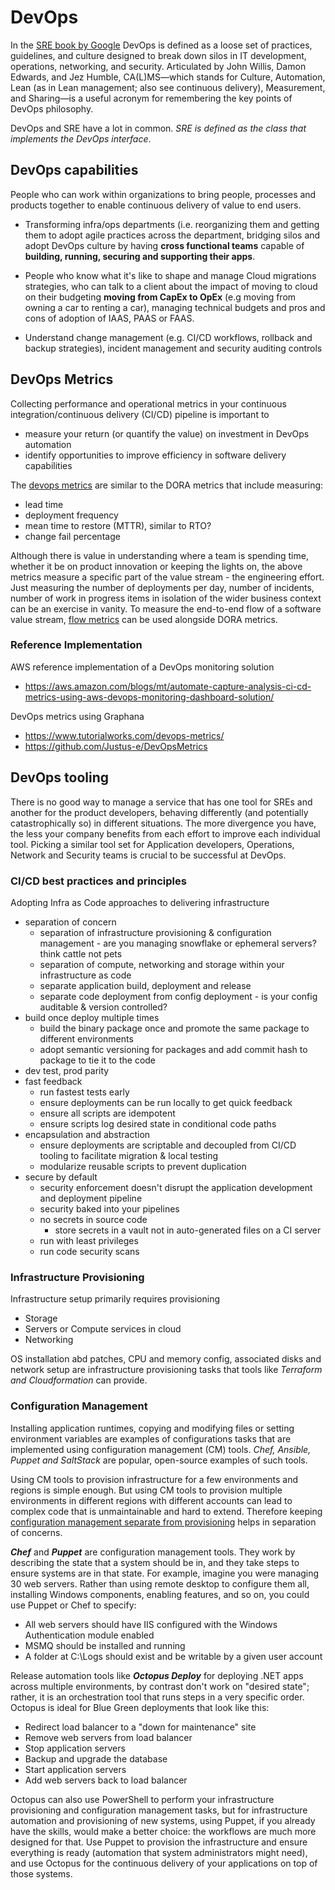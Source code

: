 # DevOps

In the [SRE book by Google](https://sre.google/workbook/how-sre-relates/) DevOps is defined as a loose set of practices, guidelines, and culture designed to break down silos in IT development, operations, networking, and security. Articulated by John Willis, Damon Edwards, and Jez Humble, CA(L)MS—which stands for Culture, Automation, Lean (as in Lean management; also see continuous delivery), Measurement, and Sharing—is a useful acronym for remembering the key points of DevOps philosophy.

DevOps and SRE have a lot in common.  *SRE is defined as the class that implements the DevOps interface*.

## DevOps capabilities

People who can work within organizations to bring people, processes and products together to enable continuous delivery of value to end users.

* Transforming infra/ops departments (i.e. reorganizing them and getting them to adopt agile practices across the department, bridging silos and adopt DevOps culture by having **cross functional teams** capable of **building, running, securing and supporting their apps**.

* People who know what it's like to shape and manage Cloud migrations strategies, who can talk to a client about the impact of moving to cloud on their budgeting **moving from CapEx to OpEx** (e.g moving from owning a car to renting a car), managing technical budgets and pros and cons of adoption of IAAS, PAAS or FAAS.

* Understand change management (e.g. CI/CD workflows, rollback and backup strategies), incident management and security auditing controls

## DevOps Metrics

Collecting performance and operational metrics in your continuous integration/continuous delivery (CI/CD) pipeline is important to

* measure your return (or quantify the value) on investment in DevOps automation
* identify opportunities to improve efficiency in software delivery capabilities

The [devops metrics](https://docs.aws.amazon.com/solutions/latest/devops-monitoring-dashboard-on-aws/devops-metrics-list.html) are similar to the DORA metrics that include measuring:

* lead time
* deployment frequency
* mean time to restore (MTTR), similar to RTO?
* change fail percentage

Although there is value in understanding where a team is spending time, whether it be on product innovation or keeping the lights on, the above metrics measure a specific part of the value stream - the engineering effort. Just measuring the number of deployments per day, number of incidents, number of work in progress items in isolation of the wider business context can be an exercise in vanity. To measure the end-to-end flow of a software value stream, [flow metrics](https://www.leanix.net/en/wiki/vsm/flow-metrics#introduction) can be used alongside DORA metrics.

### Reference Implementation

AWS reference implementation of a DevOps monitoring solution

* <https://aws.amazon.com/blogs/mt/automate-capture-analysis-ci-cd-metrics-using-aws-devops-monitoring-dashboard-solution/>

DevOps metrics using Graphana

* <https://www.tutorialworks.com/devops-metrics/>
* <https://github.com/Justus-e/DevOpsMetrics>

## DevOps tooling

There is no good way to manage a service that has one tool for SREs and another for the product developers, behaving differently (and potentially catastrophically so) in different situations. The more divergence you have, the less your company benefits from each effort to improve each individual tool. Picking a similar tool set for Application developers, Operations, Network and Security teams is crucial to be successful at DevOps.

### CI/CD best practices and principles

Adopting Infra as Code approaches to delivering infrastructure

* separation of concern
  * separation of infrastructure provisioning & configuration management - are you managing snowflake or ephemeral servers? think cattle not pets
  * separation of compute, networking and storage within your infrastructure as code
  * separate application build, deployment and release
  * separate code deployment from config deployment - is your config auditable & version controlled?
* build once deploy multiple times
  * build the binary package once and promote the same package to different environments
  * adopt semantic versioning for packages and add commit hash to package to tie it to the code
* dev test, prod parity
* fast feedback
  * run fastest tests early
  * ensure deployments can be run locally to get quick feedback
  * ensure all scripts are idempotent
  * ensure scripts log desired state in conditional code paths
* encapsulation and abstraction
  * ensure deployments are scriptable and decoupled from CI/CD tooling to facilitate migration & local testing
  * modularize reusable scripts to prevent duplication
* secure by default
  * security enforcement doesn't disrupt the application development and deployment pipeline
  * security baked into your pipelines
  * no secrets in source code
    * store secrets in a vault not in auto-generated files on a CI server
  * run with least privileges
  * run code security scans

### Infrastructure Provisioning

Infrastructure setup primarily requires provisioning

* Storage
* Servers or Compute services in cloud
* Networking

OS installation abd patches, CPU and memory config, associated disks and network setup are infrastructure provisioning tasks that tools like *Terraform and Cloudformation* can provide.

### Configuration Management

Installing application runtimes, copying and modifying files or setting environment variables are examples of configurations tasks that are implemented using configuration management (CM) tools. *Chef, Ansible, Puppet and SaltStack* are popular, open-source examples of such tools.

Using CM tools to provision infrastructure for a few environments and regions is simple enough. But using CM tools to provision multiple environments in different regions with different accounts can lead to complex code that is unmaintainable and hard to extend. Therefore keeping [configuration management separate from provisioning](https://www.thoughtworks.com/insights/blog/why-configuration-management-and-provisioning-are-different) helps in separation of concerns.

***Chef*** and ***Puppet*** are configuration management tools. They work by describing the state that a system should be in, and they take steps to ensure systems are in that state. For example, imagine you were managing 30 web servers. Rather than using remote desktop to configure them all, installing Windows components, enabling features, and so on, you could use Puppet or Chef to specify:

* All web servers should have IIS configured with the Windows Authentication module enabled
* MSMQ should be installed and running
* A folder at C:\Logs should exist and be writable by a given user account

Release automation tools like ***Octopus Deploy*** for deploying .NET apps across multiple environments, by contrast don't work on "desired state"; rather, it is an orchestration tool that runs steps in a very specific order. Octopus is ideal for Blue Green deployments that look like this:

* Redirect load balancer to a "down for maintenance" site
* Remove web servers from load balancer
* Stop application servers
* Backup and upgrade the database
* Start application servers
* Add web servers back to load balancer

Octopus can also use PowerShell to perform your infrastructure provisioning and configuration management tasks, but for infrastructure automation and provisioning of new systems, using Puppet, if you already have the skills, would make a better choice: the workflows are much more designed for that. Use Puppet to provision the infrastructure and ensure everything is ready (automation that system administrators might need), and use Octopus for the continuous delivery of your applications on top of those systems.
